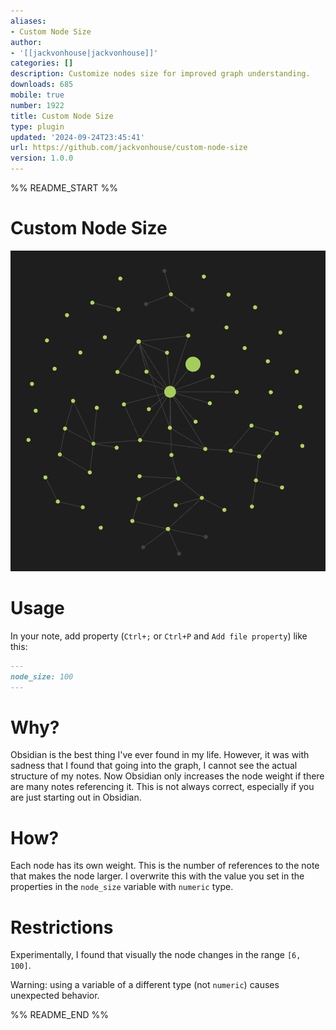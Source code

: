 ```yaml
---
aliases:
- Custom Node Size
author:
- '[[jackvonhouse|jackvonhouse]]'
categories: []
description: Customize nodes size for improved graph understanding.
downloads: 685
mobile: true
number: 1922
title: Custom Node Size
type: plugin
updated: '2024-09-24T23:45:41'
url: https://github.com/jackvonhouse/custom-node-size
version: 1.0.0
---
```


%% README_START %%

# Custom Node Size

![image](https://raw.githubusercontent.com/jackvonhouse/custom-node-size/HEAD/imgs/graph.png)

# Usage

In your note, add property (`Ctrl+;` or `Ctrl+P` and `Add file property`) like this:
```markdown
---
node_size: 100
---
```

# Why?

Obsidian is the best thing I've ever found in my life. However, it was with sadness that I found that going into the graph, I cannot see the actual structure of my notes. Now Obsidian only increases the node weight if there are many notes referencing it. This is not always correct, especially if you are just starting out in Obsidian.

# How?

Each node has its own weight. This is the number of references to the note that makes the node larger. I overwrite this with the value you set in the properties in the `node_size` variable with `numeric` type.

# Restrictions

Experimentally, I found that visually the node changes in the range `[6, 100]`.

Warning: using a variable of a different type (not `numeric`) causes unexpected behavior.


%% README_END %%